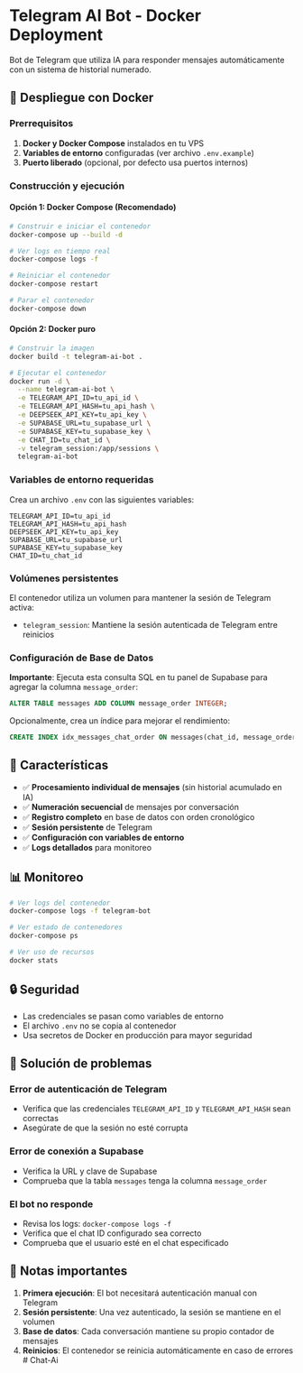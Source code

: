 # Telegram AI Bot - Docker Deployment

Bot de Telegram que utiliza IA para responder mensajes automáticamente con un sistema de historial numerado.

## 🚀 Despliegue con Docker

### Prerrequisitos

1. **Docker y Docker Compose** instalados en tu VPS
2. **Variables de entorno** configuradas (ver archivo `.env.example`)
3. **Puerto liberado** (opcional, por defecto usa puertos internos)

### Construcción y ejecución

#### Opción 1: Docker Compose (Recomendado)

```bash
# Construir e iniciar el contenedor
docker-compose up --build -d

# Ver logs en tiempo real
docker-compose logs -f

# Reiniciar el contenedor
docker-compose restart

# Parar el contenedor
docker-compose down
```

#### Opción 2: Docker puro

```bash
# Construir la imagen
docker build -t telegram-ai-bot .

# Ejecutar el contenedor
docker run -d \
  --name telegram-ai-bot \
  -e TELEGRAM_API_ID=tu_api_id \
  -e TELEGRAM_API_HASH=tu_api_hash \
  -e DEEPSEEK_API_KEY=tu_api_key \
  -e SUPABASE_URL=tu_supabase_url \
  -e SUPABASE_KEY=tu_supabase_key \
  -e CHAT_ID=tu_chat_id \
  -v telegram_session:/app/sessions \
  telegram-ai-bot
```

### Variables de entorno requeridas

Crea un archivo `.env` con las siguientes variables:

```env
TELEGRAM_API_ID=tu_api_id
TELEGRAM_API_HASH=tu_api_hash
DEEPSEEK_API_KEY=tu_api_key
SUPABASE_URL=tu_supabase_url
SUPABASE_KEY=tu_supabase_key
CHAT_ID=tu_chat_id
```

### Volúmenes persistentes

El contenedor utiliza un volumen para mantener la sesión de Telegram activa:

- `telegram_session`: Mantiene la sesión autenticada de Telegram entre reinicios

### Configuración de Base de Datos

**Importante**: Ejecuta esta consulta SQL en tu panel de Supabase para agregar la columna `message_order`:

```sql
ALTER TABLE messages ADD COLUMN message_order INTEGER;
```

Opcionalmente, crea un índice para mejorar el rendimiento:

```sql
CREATE INDEX idx_messages_chat_order ON messages(chat_id, message_order);
```

## 🔧 Características

- ✅ **Procesamiento individual de mensajes** (sin historial acumulado en IA)
- ✅ **Numeración secuencial** de mensajes por conversación
- ✅ **Registro completo** en base de datos con orden cronológico
- ✅ **Sesión persistente** de Telegram
- ✅ **Configuración con variables de entorno**
- ✅ **Logs detallados** para monitoreo

## 📊 Monitoreo

```bash
# Ver logs del contenedor
docker-compose logs -f telegram-bot

# Ver estado de contenedores
docker-compose ps

# Ver uso de recursos
docker stats
```

## 🔒 Seguridad

- Las credenciales se pasan como variables de entorno
- El archivo `.env` no se copia al contenedor
- Usa secretos de Docker en producción para mayor seguridad

## 🚨 Solución de problemas

### Error de autenticación de Telegram
- Verifica que las credenciales `TELEGRAM_API_ID` y `TELEGRAM_API_HASH` sean correctas
- Asegúrate de que la sesión no esté corrupta

### Error de conexión a Supabase
- Verifica la URL y clave de Supabase
- Comprueba que la tabla `messages` tenga la columna `message_order`

### El bot no responde
- Revisa los logs: `docker-compose logs -f`
- Verifica que el chat ID configurado sea correcto
- Comprueba que el usuario esté en el chat especificado

## 📝 Notas importantes

1. **Primera ejecución**: El bot necesitará autenticación manual con Telegram
2. **Sesión persistente**: Una vez autenticado, la sesión se mantiene en el volumen
3. **Base de datos**: Cada conversación mantiene su propio contador de mensajes
4. **Reinicios**: El contenedor se reinicia automáticamente en caso de errores
#   C h a t - A i  
 